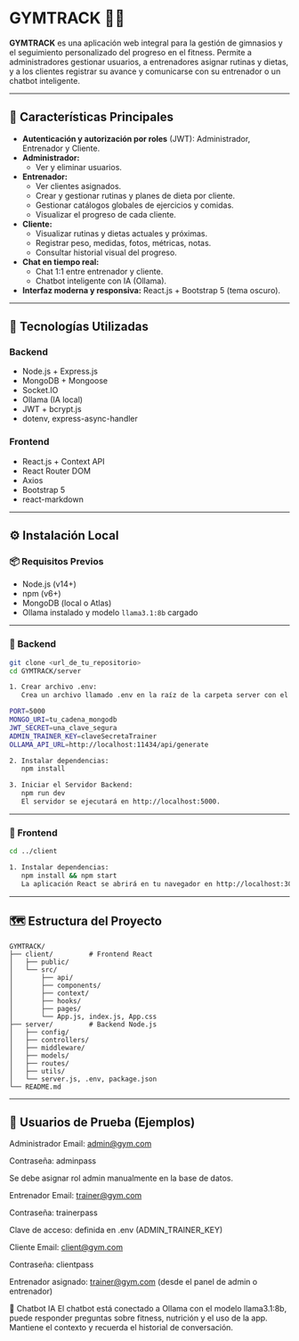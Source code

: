 # GYMTRACK 🏋️‍♂️

**GYMTRACK** es una aplicación web integral para la gestión de gimnasios y el seguimiento personalizado del progreso en el fitness. Permite a administradores gestionar usuarios, a entrenadores asignar rutinas y dietas, y a los clientes registrar su avance y comunicarse con su entrenador o un chatbot inteligente.

---

## 🚀 Características Principales

- **Autenticación y autorización por roles** (JWT): Administrador, Entrenador y Cliente.
- **Administrador:**
  - Ver y eliminar usuarios.
- **Entrenador:**
  - Ver clientes asignados.
  - Crear y gestionar rutinas y planes de dieta por cliente.
  - Gestionar catálogos globales de ejercicios y comidas.
  - Visualizar el progreso de cada cliente.
- **Cliente:**
  - Visualizar rutinas y dietas actuales y próximas.
  - Registrar peso, medidas, fotos, métricas, notas.
  - Consultar historial visual del progreso.
- **Chat en tiempo real:**
  - Chat 1:1 entre entrenador y cliente.
  - Chatbot inteligente con IA (Ollama).
- **Interfaz moderna y responsiva:** React.js + Bootstrap 5 (tema oscuro).

---

## 🧱 Tecnologías Utilizadas

### Backend

- Node.js + Express.js
- MongoDB + Mongoose
- Socket.IO
- Ollama (IA local)
- JWT + bcrypt.js
- dotenv, express-async-handler

### Frontend

- React.js + Context API
- React Router DOM
- Axios
- Bootstrap 5
- react-markdown

---

## ⚙️ Instalación Local

### 📦 Requisitos Previos

- Node.js (v14+)
- npm (v6+)
- MongoDB (local o Atlas)
- Ollama instalado y modelo `llama3.1:8b` cargado

---

### 🔧 Backend

```bash
git clone <url_de_tu_repositorio>
cd GYMTRACK/server

1. Crear archivo .env:
   Crea un archivo llamado .env en la raíz de la carpeta server con el siguiente contenido:

PORT=5000
MONGO_URI=tu_cadena_mongodb
JWT_SECRET=una_clave_segura
ADMIN_TRAINER_KEY=claveSecretaTrainer
OLLAMA_API_URL=http://localhost:11434/api/generate

2. Instalar dependencias:
   npm install

3. Iniciar el Servidor Backend:
   npm run dev
   El servidor se ejecutará en http://localhost:5000.
```

---

### 🔧 Frontend

```bash
cd ../client

1. Instalar dependencias:
   npm install && npm start
   La aplicación React se abrirá en tu navegador en http://localhost:3000.
```

---

## 🗺️ Estructura del Proyecto

```
GYMTRACK/
├── client/         # Frontend React
│   ├── public/
│   └── src/
│       ├── api/
│       ├── components/
│       ├── context/
│       ├── hooks/
│       ├── pages/
│       └── App.js, index.js, App.css
├── server/         # Backend Node.js
│   ├── config/
│   ├── controllers/
│   ├── middleware/
│   ├── models/
│   ├── routes/
│   ├── utils/
│   └── server.js, .env, package.json
└── README.md

```

---

## 🔑 Usuarios de Prueba (Ejemplos)
Administrador
Email: admin@gym.com

Contraseña: adminpass

Se debe asignar rol admin manualmente en la base de datos.

Entrenador
Email: trainer@gym.com

Contraseña: trainerpass

Clave de acceso: definida en .env (ADMIN_TRAINER_KEY)

Cliente
Email: client@gym.com

Contraseña: clientpass

Entrenador asignado: trainer@gym.com (desde el panel de admin o entrenador)

🧠 Chatbot IA
El chatbot está conectado a Ollama con el modelo llama3.1:8b, puede responder preguntas sobre fitness, nutrición y el uso de la app. Mantiene el contexto y recuerda el historial de conversación.